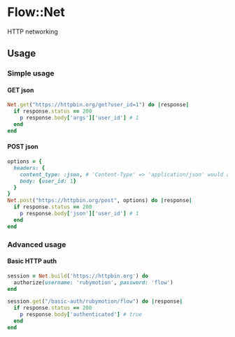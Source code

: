 # Flow::Net

HTTP networking

## Usage

### Simple usage

#### GET json

```ruby
Net.get("https://httpbin.org/get?user_id=1") do |response|
  if response.status == 200
    p response.body['args']['user_id'] # 1
  end
end
```

#### POST json

```ruby
options = {
  headers: {
    content_type: :json, # 'Content-Type' => 'application/json' would also be valid
    body: {user_id: 1}
  }
}
Net.post("https://httpbin.org/post", options) do |response|
  if response.status == 200
    p response.body['json']['user_id'] # 1
  end
end
```

### Advanced usage

#### Basic HTTP auth

```ruby
session = Net.build('https://httpbin.org') do
  authorize(username: 'rubymotion', password: 'flow')
end

session.get("/basic-auth/rubymotion/flow") do |response|
  if response.status == 200
    p response.body['authenticated'] # true
  end
end
```
